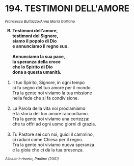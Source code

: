 # 194. TESTIMONI DELL'AMORE

<sub><i>Francesco Buttazzo/Anna Maria Galliano</i></sub>
<ol>
	<b><li type="A" value="18">Testimoni dell'amore,<br>
		testimoni del Signore,<br>
		siamo il popolo di Dio<br>
		e annunciamo il regno suo.<br><br>
		Annunciamo la sua pace,<br>
		la speranza della croce<br>
		che lo Spirito di Dio<br>
		dona a questa umanità.</li></b><br>
	<li value="1">Il tuo Spirito, Signore, in ogni tempo<br>
		ci fa segno del tuo amore per il mondo.<br>
		Tra la gente noi viviamo la tua missione<br>
		nella fede che si fa condivisione.</li><br>
	<li>La Parola della vita noi proclamiamo<br>
		e la storia del tuo amore raccontiamo.<br>
		Tra la gente noi viviamo una certezza:<br>
		che tu offri ad ogni uomo giorni di grazia.</li><br>
	<li>Tu Pastore sei con noi, guidi il cammino,<br>
		ci raduni come Chiesa per il regno.<br>
		Tra la gente noi viviamo nuova speranza<br>
		e la gioia che ci dà la tua presenza.</li>
</ol>
<sub><i>Alleluia è risorto, Paoline (2001)</i></sub>
